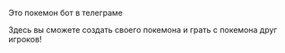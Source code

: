 Это покемон бот в телеграме

Здесь вы сможете создать своего покемона и грать с покемона друг игроков!
